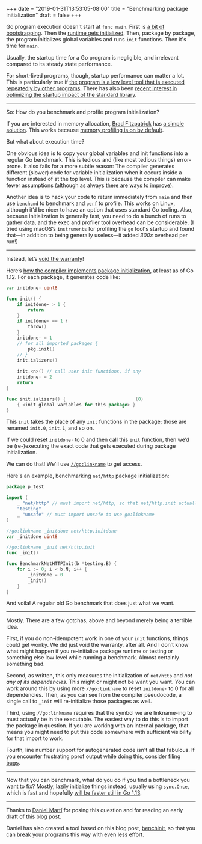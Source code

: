 +++
date = "2019-01-31T13:53:05-08:00"
title = "Benchmarking package initialization"
draft = false
+++

Go program execution doesn't start at `func main`.
First is [a bit of bootstrapping](https://github.com/golang/go/blob/9473c044f1d492a6ba49ec695042dec4365d70ca/src/runtime/asm_amd64.s#L87).
Then the [runtime gets initialized](https://github.com/golang/go/blob/688667716ede8b133d361db0a1d47eab24ced7f7/src/runtime/proc.go#L518).
Then, package by package, the program initializes global variables and runs `init` functions.
Then it's time for `main`.

Usually, the startup time for a Go program is negligible,
and irrelevant compared to its steady state performance.

For short-lived programs, though, startup performance can matter a lot.
This is particularly true if [the program is a low level tool that is executed repeatedly by other programs](https://golang.org/issue/29382).
There has also been [recent interest in optimizing the startup impact of the standard library](https://golang.org/issue/26775).

---

So: How do you benchmark and profile program initialization?

If you are interested in memory allocation, [Brad Fitzpatrick](https://github.com/bradfitz) has [a simple solution](https://play.golang.org/p/9ervXCWzV_z). This works because [memory profiling is on by default](https://commaok.xyz/post/memprofilerate/).

But what about execution time?

One obvious idea is to copy your global variables and init functions into a regular Go benchmark. This is tedious and (like most tedious things) error-prone. It also fails for a more subtle reason: The compiler generates different (slower) code for variable initialization when it occurs inside a function instead of at the top level. This is because the compiler can make fewer assumptions (although as always [there are ways to improve](https://golang.org/issue/29573#issuecomment-451596366)).

Another idea is to hack your code to return immediately from `main` and then use [`benchcmd`](https://github.com/aclements/go-misc/blob/master/benchcmd/main.go) to benchmark and [`perf`](https://en.wikipedia.org/wiki/Perf_%28Linux%29) to profile. This works on Linux, although it’d be nicer to have an option that uses standard Go tooling. Also, because initialization is generally fast, you need to do a bunch of runs to gather data, and the exec and profiler tool overhead can be considerable. (I tried using macOS’s `instruments` for profiling the `go` tool's startup and found that—in addition to being generally useless—it added *300x* overhead per run!)

---

Instead, let’s [void the warranty](https://golang.org/doc/go1compat)!

Here’s [how the compiler implements package initialization](https://github.com/golang/go/blob/faf187fb8e2ca074711ed254c72ffbaed4383c64/src/cmd/compile/internal/gc/init.go#L58), at least as of Go 1.12. For each package, it generates code like:

```go
var initdone· uint8

func init() {
	if initdone· > 1 {
		return
	}
	if initdone· == 1 {
		throw()
	}
	initdone· = 1
	// for all imported packages {
		pkg.init()
	// }
	init.ializers()
	
	init.<n>() // call user init functions, if any
	initdone· = 2
	return
}

func init.ializers() {                          (0)
	{ <init global variables for this package> }
}
```

This `init` takes the place of any `init` functions in the package; those are renamed `init.0`, `init.1`, and so on.

If we could reset `initdone·` to 0 and then call this `init` function, then we’d be (re-)executing the exact code that gets executed during package initialization.

We can do that! We'll use [`//go:linkname`](https://github.com/golang/go/blob/5efe9a8f11c81116f102f56c49a9415fd992c038/src/cmd/compile/doc.go#L168) to get access.

Here's an example, benchmarking `net/http` package initialization:

```go
package p_test

import (
	_ "net/http" // must import net/http, so that net/http.init actually ends up in the executable
	"testing"
	_ "unsafe" // must import unsafe to use go:linkname
)

//go:linkname _initdone net/http.initdone·
var _initdone uint8

//go:linkname _init net/http.init
func _init()

func BenchmarkNetHTTPInit(b *testing.B) {
	for i := 0; i < b.N; i++ {
		_initdone = 0
		_init()
	}
}
```

And voila! A regular old Go benchmark that does just what we want.

---

Mostly. There are a few gotchas, above and beyond merely being a terrible idea.

First, if you do non-idempotent work in one of your `init` functions, things could get wonky. We did just void the warranty, after all. And I don’t know what might happen if you re-initialize package runtime or testing or something else low level while running a benchmark. Almost certainly something bad.

Second, as written, this only measures the initialization of `net/http` and *not any of its dependencies*. This might or might not be want you want. You can work around this by using more `//go:linkname` to reset `initdone·` to 0 for all dependencies. Then, as you can see from the compiler pseudocode, a single call to `_init` will re-initialize those packages as well.

Third, using `//go:linkname` requires that the symbol we are linkname-ing to must actually be in the executable. The easiest way to do this is to import the package in question. If you are working with an internal package, that means you might need to put this code somewhere with sufficient visibility for that import to work.

Fourth, line number support for autogenerated code isn't all that fabulous. If you encounter frustrating pprof output while doing this, consider [filing bugs](https://golang.org/issue/new).

---

Now that you can benchmark, what do you do if you find a bottleneck you want to fix? Mostly, lazily initialize things instead, usually using [`sync.Once`](https://golang.org/pkg/sync/#Once), which is fast and hopefully [will be faster still in Go 1.13](https://golang.org/cl/152697).

---

Thanks to [Daniel Martí](https://github.com/mvdan) for posing this question and for reading an early draft of this blog post.

Daniel has also created a tool based on this blog post, [benchinit](https://github.com/mvdan/benchinit), so that you can [break your programs](https://github.com/golang/go/issues/19348#issuecomment-309446070) this way with even less effort.
